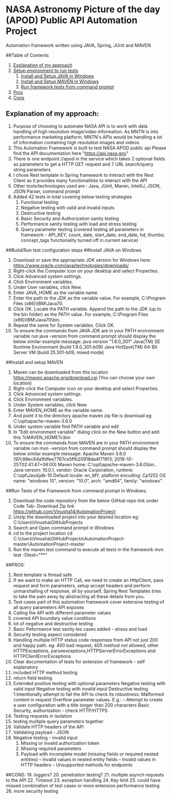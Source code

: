 # NASA Astronomy Picture of the day (APOD) Public API Automation Project

Automation framework written using JAVA, Spring, JUnit and MAVEN

##Table of Contents
1. [Explanation of my approach](#Explanation_of_my_approach)
2. [Setup environment to run tests](#setup_environment)
   1. [Install and Setup JAVA in Windows](#setup_java)
   2. [Install and Setup MAVEN in Windows](#setup_maven)
   3. [Run framework tests from command prompt](#run_tests_command_prompt)
3. [Pros](#pros)
4. [Cons](#cons)


## Explanation of my approach: <a name="Explanation_of_my_approach"></a>
1. Purpose of choosing to automate NASA API is to work with data handling of high resolution image/video information.
As MNTN is into performance marketing platform, MNTN's APIs would be handling a lot of information containing high resolution images and videos 
2. This Automation Framework is built to test NASA APOD public api 
   Please find the API documentation here "https://api.nasa.gov"
3. There is one endpoint /<version>/apod in the service which takes 2 optional fields as parameters to get a HTTP GET request and 7 URL search/query string parameters
4. I chose Rest template in Spring framework to interact with the Rest Client as it provides many functionalities to interact 
with the API 
5. Other tools/technologies used are : Java, JUnit, Maven, IntelliJ, JSON, JSON Parser, command prompt 
6. Added 42 tests in total covering below testing strategies
   1. Functional testing
   2. Negative testing with valid and invalid inputs
   3. Destructive testing
   4. Basic Security and Authorization sanity testing
   5. Performance sanity testing with load and stress testing
   6. Query parameter testing (covered testing all parameters in framework - API_KEY, count, date, start_date, end_date, hd, thumbs; concept_tags functionality turned off in current service)
  
##Build/Run test configuration steps <a name="setup_environment"></a>
##Install JAVA on Windows <a name="setup_java"></a>
1. Download or save the appropriate JDK version for Windows here: https://www.oracle.com/java/technologies/downloads/
2. Right-click the Computer icon on your desktop and select Properties.
3. Click Advanced system settings.
4. Click Environment variables.
5. Under User variables, click New.
6. Enter JAVA_HOME as the variable name.
7. Enter the path to the JDK as the variable value. For example, C:\Program Files (x86)\IBM\Java70\.
8. Click OK.
   Locate the PATH variable.
   Append the path to the JDK (up to the bin folder) as the PATH value. For example, C:\Program Files (x86)\IBM\Java70\bin.
9. Repeat the same for System variables.
   Click OK.
10. To ensure the commands from JAVA JDK are in your PATH environment variable run java -version from command prompt
should display the below similar example message:
      java version "1.8.0_301"
      Java(TM) SE Runtime Environment (build 1.8.0_301-b09)
      Java HotSpot(TM) 64-Bit Server VM (build 25.301-b09, mixed mode)

##Install and setup MAVEN <a name="setup_maven"></a>
1. Maven can be downloaded from this location https://maven.apache.org/download.cgi (You can choose your own location)
2. Right-click the Computer icon on your desktop and select Properties.
3. Click Advanced system settings.
4. Click Environment variables.
5. Under System variables, click New.
6. Enter MAVEN_HOME as the variable name.
7. And point it to the directory apache maven zip file is download eg: C:\opt\apache-maven-3.6.0
8. Under system variable find PATH variable and edit
9. In "Edit environment variable" dialog click on the New button and add this %MAVEN_HOME%\bin
10. To ensure the commands from MAVEN are in your PATH environment variable run mvn -version from command prompt 
should display the below similar example message: 
      Apache Maven 3.6.0 (97c98ec64a1fdfee7767ce5ffb20918da4f719f3; 2018-10-25T02:41:47+08:00)
      Maven home: C:\opt\apache-maven-3.6.0\bin\..
      Java version: 10.0.1, vendor: Oracle Corporation, runtime: C:\opt\Java\jdk-10
      Default locale: en_MY, platform encoding: Cp1252
      OS name: "windows 10", version: "10.0", arch: "amd64", family: "windows"

##Run Tests of the Framework from command prompt in Windows:<a name="run_tests_command_prompt"></a>
1. Download the code repository from the below GitHub repo link under Code Tab- Download Zip link
https://github.com/Vinusha14/AutomationProject
2. Unzip the downloaded project into your desired location eg: C:\Users\Vinusha\GitHubProjects
3. Search and Open command prompt in Windows
4. cd to the project location 
    cd C:\Users\Vinusha\GitHubProjects\AutomationProject-master\AutomationProject-master
5. Run the maven test command to execute all tests in the framework
   mvn test -Dtest="**"

##PROS:<a name="pros"></a>
1. Rest template is thread safe 
2. If we want to make an HTTP Call, we need to create an HttpClient, pass request and form parameters, setup accept headers and perform unmarshalling of response, all by yourself, 
Spring Rest Templates tries to take the pain away by abstracting all these details from you.
3. Test cases part of this automation framework cover extensive testing of all query parameters API exposes
4. Calling the API with different parameter values
5. covered API boundary value conditions
6. lot of negative and destructive testing
7. Basic Peformance test sanity tes cases added - stress and load
8. Security testing aspect considered 
9. Handling multiple HTTP status code responses from API not just 200 and happy path. eg: 400 bad request, 405 method not allowed,
other HTTPExceptions, parseexceptions,HTTPServerErrorExceptions and HTTPClientErrorExceptions
10. Clear documentation of tests for extension of framework - self explanatory
11. included HTTP method testing
12. return field testing
13. Extended positive testing with optional parameters
    Negative testing with valid input
    Negative testing with invalid input
    Destructive testing
    1.Intentionally attempt to fail the API to check its robustness:
    Malformed content in request
    Overflow parameter values. E.g.:
    – Attempt to create a user configuration with a title longer than 200 characters
    Basic Security, authorization - check HTTP/HTTPS
14. Testing requests in isolation
15. testing multiple query parameters together
16. Validate HTTP headers of the API
17. Validating payload - JSON
18. Negative testing - invalid input 
    1. Missing or invalid authorization token
    2. Missing required parameters
    3. Payload with incomplete model (missing fields or required nested entities)
       – Invalid values in nested entity fields
       – Invalid values in HTTP headers
       – Unsupported methods for endpoints
    
##CONS: <a name="cons"></a>
19. loggers?
20. penetration testing?
21. multiple asynch requests to the API
22. Timeout
23. exception handling
24. Key limit 
25. could have missed combination of test cases or more extension
performance testing 
26. more security testing